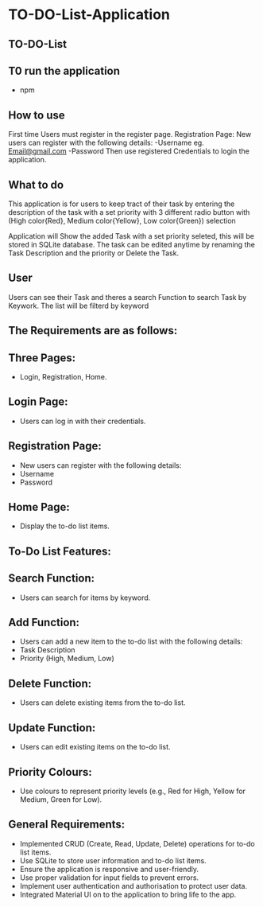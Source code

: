 # TO-DO-List-Application
## TO-DO-List
## T0 run the application
- npm 

## How to use

First time Users must register in the register page.
Registration Page: New users can register with the following details:
-Username eg. Email@gmail.com
-Password 
Then use registered Credentials to login the application.

## What to do

This application is for users to keep tract of their task by
entering the description of the task with a set priority with
3 different radio button with  (High color{Red}, Medium color{Yellow}, Low color{Green}) selection

Application will Show the added Task with a set priority seleted, this will be stored in SQLite database.
The task can be edited anytime by renaming the Task Description and the priority or Delete the Task.

## User
Users can see their Task and theres a search Function to search Task by Keywork.
The list will be filterd by keyword

## The Requirements are as follows:
## Three Pages: 
- Login, Registration, Home.
## Login Page: 
- Users can log in with their credentials.
## Registration Page: 
- New users can register with the following details:
- Username
- Password
## Home Page: 
- Display the to-do list items.
## To-Do List Features:
## Search Function: 
- Users can search for items by keyword.
## Add Function: 
- Users can add a new item to the to-do list with the following details:
- Task Description
- Priority (High, Medium, Low)
## Delete Function: 
- Users can delete existing items from the to-do list.
## Update Function: 
- Users can edit existing items on the to-do list.
## Priority Colours: 
- Use colours to represent priority levels (e.g., Red for High, Yellow for Medium, Green for Low).
## General Requirements:
- Implemented CRUD (Create, Read, Update, Delete) operations for to-do list items.
- Use SQLite to store user information and to-do list items.
- Ensure the application is responsive and user-friendly.
- Use proper validation for input fields to prevent errors.
- Implement user authentication and authorisation to protect user data.
- Integrated Material UI on to the application to bring life to the app.


